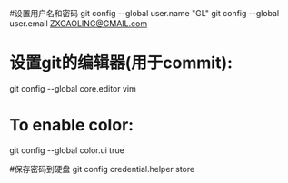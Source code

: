 #设置用户名和密码
git config --global user.name "GL"
git config --global user.email ZXGAOLING@GMAIL.com

# 设置git的编辑器(用于commit):
git config --global core.editor vim

# To enable color:
git config --global color.ui true

#保存密码到硬盘
git config credential.helper store

